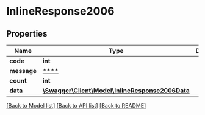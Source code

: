 # InlineResponse2006

## Properties
Name | Type | Description | Notes
------------ | ------------- | ------------- | -------------
**code** | **int** |  | [optional] 
**message** | [****](.md) |  | [optional] 
**count** | **int** |  | [optional] 
**data** | [**\Swagger\Client\Model\InlineResponse2006Data**](InlineResponse2006Data.md) |  | [optional] 

[[Back to Model list]](../../README.md#documentation-for-models) [[Back to API list]](../../README.md#documentation-for-api-endpoints) [[Back to README]](../../README.md)

